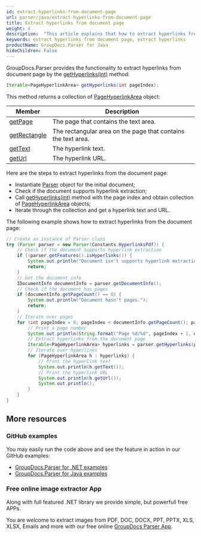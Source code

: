 ```yaml
---
id: extract-hyperlinks-from-document-page
url: parser/java/extract-hyperlinks-from-document-page
title: Extract hyperlinks from document page
weight: 4
description:  "This article explains that how to extract hyperlinks from document page."
keywords: extract hyperlinks from document page, extract hyperlinks 
productName: GroupDocs.Parser for Java
hideChildren: False
---
```

GroupDocs.Parser provides the functionality to extract hyperlinks from document page by the [getHyperlinks(int)](https://reference.groupdocs.com/parser/java/com.groupdocs.parser/Parser#getHyperlinks(int)) method:

```java
Iterable<PageHyperlinkArea> getHyperlinks(int pageIndex);
```

This method returns a collection of [PageHyperlinkArea](https://reference.groupdocs.com/parser/java/com.groupdocs.parser.data/PageHyperlinkArea) object:

| Member | Description |
| --- | --- |
| [getPage](https://reference.groupdocs.com/parser/java/com.groupdocs.parser.data/PageArea#getPage()) | The page that contains the text area. |
| [getRectangle](https://reference.groupdocs.com/parser/java/com.groupdocs.parser.data/PageArea#getRectangle()) | The rectangular area on the page that contains the text area. |
| [getText](https://reference.groupdocs.com/parser/java/com.groupdocs.parser.data/PageHyperlinkArea#getText()) | The hyperlink text. |
| [getUrl](https://reference.groupdocs.com/parser/java/com.groupdocs.parser.data/PageHyperlinkArea#getUrl()) | The hyperlink URL. |

Here are the steps to extract hyperlinks from the document page:

* Instantiate [Parser](https://reference.groupdocs.com/java/parser/com.groupdocs.parser/Parser) object for the initial document;
* Check if the document supports hyperlink extraction;
* Call [getHyperlinks(int)](https://reference.groupdocs.com/parser/java/com.groupdocs.parser/Parser#getHyperlinks(int)) method with the page index and obtain collection of [PageHyperlinkArea](https://reference.groupdocs.com/parser/java/com.groupdocs.parser.data/PageHyperlinkArea) objects;
* Iterate through the collection and get a hyperlink text and URL.

The following example shows how to extract hyperlinks from the document page:

```java
// Create an instance of Parser class
try (Parser parser = new Parser(Constants.HyperlinksPdf)) {
    // Check if the document supports hyperlink extraction
    if (!parser.getFeatures().isHyperlinks()) {
        System.out.println("Document isn't supports hyperlink extraction.");
        return;
    }
    // Get the document info
    IDocumentInfo documentInfo = parser.getDocumentInfo();
    // Check if the document has pages
    if (documentInfo.getPageCount() == 0) {
        System.out.println("Document hasn't pages.");
        return;
    }
    // Iterate over pages
    for (int pageIndex = 0; pageIndex < documentInfo.getPageCount(); pageIndex++) {
        // Print a page number
        System.out.println(String.format("Page %d/%d", pageIndex + 1, documentInfo.getPageCount()));
        // Extract hyperlinks from the document page
        Iterable<PageHyperlinkArea> hyperlinks = parser.getHyperlinks(pageIndex);
        // Iterate over hyperlinks
        for (PageHyperlinkArea h : hyperlinks) {
            // Print the hyperlink text
            System.out.println(h.getText());
            // Print the hyperlink URL
            System.out.println(h.getUrl());
            System.out.println();
        }
    }
}
```

## More resources

### GitHub examples

You may easily run the code above and see the feature in action in our GitHub examples:

* [GroupDocs.Parser for .NET examples](https://github.com/groupdocs-parser/GroupDocs.Parser-for-.NET)
* [GroupDocs.Parser for Java examples](https://github.com/groupdocs-parser/GroupDocs.Parser-for-Java)

### Free online image extractor App

Along with full featured .NET library we provide simple, but powerfull free APPs.

You are welcome to extract images from PDF, DOC, DOCX, PPT, PPTX, XLS, XLSX, Emails and more with our free online [GroupDocs Parser App](https://products.groupdocs.app/parser).